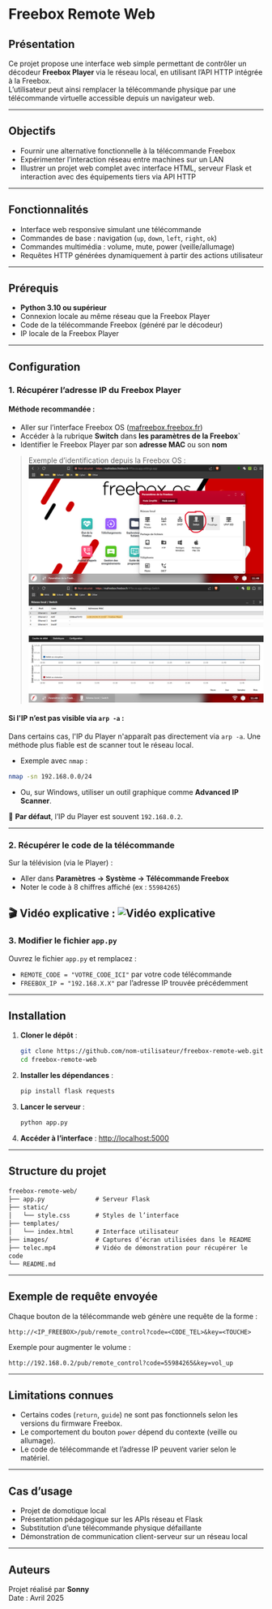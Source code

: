 
# Freebox Remote Web

## Présentation

Ce projet propose une interface web simple permettant de contrôler un décodeur **Freebox Player** via le réseau local, en utilisant l’API HTTP intégrée à la Freebox.  
L’utilisateur peut ainsi remplacer la télécommande physique par une télécommande virtuelle accessible depuis un navigateur web.

---

## Objectifs

- Fournir une alternative fonctionnelle à la télécommande Freebox
- Expérimenter l’interaction réseau entre machines sur un LAN
- Illustrer un projet web complet avec interface HTML, serveur Flask et interaction avec des équipements tiers via API HTTP

---

## Fonctionnalités

- Interface web responsive simulant une télécommande
- Commandes de base : navigation (`up`, `down`, `left`, `right`, `ok`)
- Commandes multimédia : volume, mute, power (veille/allumage)
- Requêtes HTTP générées dynamiquement à partir des actions utilisateur

---

## Prérequis

- **Python 3.10 ou supérieur**
- Connexion locale au même réseau que la Freebox Player
- Code de la télécommande Freebox (généré par le décodeur)
- IP locale de la Freebox Player

---

## Configuration

### 1. Récupérer l’adresse IP du Freebox Player

#### Méthode recommandée :

- Aller sur l’interface Freebox OS ([mafreebox.freebox.fr](http://mafreebox.freebox.fr))
- Accéder à la rubrique **Switch** dans **les paramètres de la Freebox`**
- Identifier le Freebox Player par son **adresse MAC** ou son **nom**

> Exemple d’identification depuis la Freebox OS :
> ![Capture Freebox OS](images/switch-access.png)
> ![Capture Freebox OS](images/mac-list.png)

#### Si l'IP n’est pas visible via `arp -a` :

Dans certains cas, l'IP du Player n'apparaît pas directement via `arp -a`. Une méthode plus fiable est de scanner tout le réseau local.

- Exemple avec `nmap` :
```bash
nmap -sn 192.168.0.0/24
```

- Ou, sur Windows, utiliser un outil graphique comme **Advanced IP Scanner**.

📌 **Par défaut**, l’IP du Player est souvent `192.168.0.2`.

---

### 2. Récupérer le code de la télécommande

Sur la télévision (via le Player) :

- Aller dans **Paramètres → Système → Télécommande Freebox**
- Noter le code à 8 chiffres affiché (ex : `55984265`)

🎬 **Vidéo explicative** :
![Vidéo explicative](images/telec.gif)
---

### 3. Modifier le fichier `app.py`

Ouvrez le fichier `app.py` et remplacez :

- `REMOTE_CODE = "VOTRE_CODE_ICI"` par votre code télécommande
- `FREEBOX_IP = "192.168.X.X"` par l’adresse IP trouvée précédemment

---

## Installation

1. **Cloner le dépôt** :
   ```bash
   git clone https://github.com/nom-utilisateur/freebox-remote-web.git
   cd freebox-remote-web
   ```

2. **Installer les dépendances** :
   ```bash
   pip install flask requests
   ```

3. **Lancer le serveur** :
   ```bash
   python app.py
   ```

4. **Accéder à l’interface** :
   [http://localhost:5000](http://localhost:5000)

---

## Structure du projet

```
freebox-remote-web/
├── app.py              # Serveur Flask
├── static/
│   └── style.css       # Styles de l’interface
├── templates/
│   └── index.html      # Interface utilisateur
├── images/             # Captures d’écran utilisées dans le README
├── telec.mp4           # Vidéo de démonstration pour récupérer le code
└── README.md
```

---

## Exemple de requête envoyée

Chaque bouton de la télécommande web génère une requête de la forme :
```
http://<IP_FREEBOX>/pub/remote_control?code=<CODE_TEL>&key=<TOUCHE>
```

Exemple pour augmenter le volume :
```
http://192.168.0.2/pub/remote_control?code=55984265&key=vol_up
```

---

## Limitations connues

- Certains codes (`return`, `guide`) ne sont pas fonctionnels selon les versions du firmware Freebox.
- Le comportement du bouton `power` dépend du contexte (veille ou allumage).
- Le code de télécommande et l’adresse IP peuvent varier selon le matériel.

---

## Cas d’usage

- Projet de domotique local
- Présentation pédagogique sur les APIs réseau et Flask
- Substitution d’une télécommande physique défaillante
- Démonstration de communication client-serveur sur un réseau local

---

## Auteurs

Projet réalisé par **Sonny**  
Date : Avril 2025
